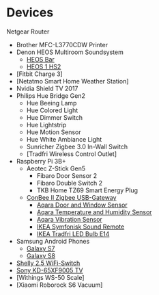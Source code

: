 # Devices
Netgear Router
* Brother MFC-L3770CDW Printer
* Denon HEOS Multiroom Soundsystem
  * [HEOS Bar](https://www.denon.com/en-gb/shop/amplifiersmrs/heosbar)
  * [HEOS 1 HS2](https://www.denon.com/en-gb/shop/speakers/heos1hs2)
* [Fitbit Charge 3]
* [Netatmo Smart Home Weather Station]
* Nvidia Shield TV 2017
* Philips Hue Bridge Gen2
  * Hue Beeing Lamp
  * Hue Colored Light
  * Hue Dimmer Switch
  * Hue Lightstrip
  * Hue Motion Sensor
  * Hue White Ambiance Light
  * Sunricher Zigbee 3.0 In-Wall Switch
  * [Tradfri Wireless Control Outlet]
* Raspberry Pi 3B+
  * Aeotec Z-Stick Gen5
    * Fibaro Door Sensor 2
    * Fibaro Double Switch 2
    * TKB Home TZ69 Smart Energy Plug
  * [ConBee II Zigbee USB-Gateway](https://phoscon.de/en/conbee2)
    * [Aqara Door and Window Sensor](https://www.aqara.com/us/door_and_window_sensor.html)
    * [Aqara Temperature and Humidity Sensor](https://www.aqara.com/us/temperature_humidity_sensor.html)
    * [Aqara Vibration Sensor](https://www.aqara.com/us/vibration_sensor.html)
    * [IKEA Symfonisk Sound Remote](https://www.ikea.com/us/en/p/symfonisk-sound-remote-black-10433847)
    * [IKEA Tradfri LED Bulb E14](https://www.ikea.com/us/en/p/tradfri-led-bulb-e12-400-lumen-wireless-dimmable-warm-white-chandelier-opal-40365267)
* Samsung Android Phones
  * [Galaxy S7](https://www.samsung.com/us/support/owners/product/galaxy-s7-unlocked#productInfo)
  * [Galaxy S8](https://www.samsung.com/us/support/owners/product/galaxy-s8-unlocked#productInfo)
* [Shelly 2.5 WiFi-Switch](https://shelly.cloud/products/shelly-25-smart-home-automation-relay)
* [Sony KD-65XF9005 TV](https://www.sony.co.uk/electronics/support/televisions-projectors-lcd-tvs-android-/kd-65xf9005/specifications)
* [Withings WS-50 Scale]
* [Xiaomi Roborock S6 Vacuum]
